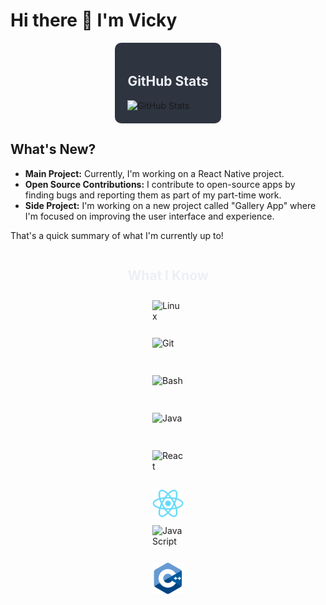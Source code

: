 # Hi there 👋 I'm Vicky

<div style="display: flex; flex-direction: column; align-items: center; gap: 20px;">
    <div style="background-color: #2E3440; padding: 20px; border-radius: 10px;">
        <h2 style="color: #ECEFF4; text-align: center;">GitHub Stats</h2>
        <img src="https://github-readme-stats.vercel.app/api?username=vigneshbalan-mvgs&theme=nord&show_icons=true&hide_border=true&count_private=true" alt="GitHub Stats">
    </div>

   
</div>

## What's New?
- **Main Project:** Currently, I'm working on a React Native project.
- **Open Source Contributions:** I contribute to open-source apps by finding bugs and reporting them as part of my part-time work.
- **Side Project:** I'm working on a new project called "Gallery App" where I'm focused on improving the user interface and experience.
  
That's a quick summary of what I'm currently up to!
 <div style="display: flex; flex-direction: column; align-items: center; gap: 10px;">
        <h2 style="color: #ECEFF4; text-align: center;">What I Know</h2>
        <div style="display: flex; flex-direction: column; align-items: center; gap: 10px;">
            <img src="https://www.vectorlogo.zone/logos/linux/linux-icon.svg" alt="Linux" width="50" height="50"/>
            <img src="https://www.vectorlogo.zone/logos/git-scm/git-scm-icon.svg" alt="Git" width="50" height="50"/>
            <img src="https://www.vectorlogo.zone/logos/gnu_bash/gnu_bash-icon.svg" alt="Bash" width="50" height="50"/>
            <img src="https://www.vectorlogo.zone/logos/java/java-icon.svg" alt="Java" width="50" height="50"/>
            <img src="https://www.vectorlogo.zone/logos/reactjs/reactjs-icon.svg" alt="React" width="50" height="50"/>
            <img src="https://raw.githubusercontent.com/devicons/devicon/master/icons/react/react-original.svg" alt="React Native" width="50" height="50"/>
            <img src="https://www.vectorlogo.zone/logos/javascript/javascript-icon.svg" alt="JavaScript" width="50" height="50"/>
            <img src="https://raw.githubusercontent.com/devicons/devicon/master/icons/cplusplus/cplusplus-original.svg" alt="C++" width="50" height="50"/>
        </div>
 </div>

